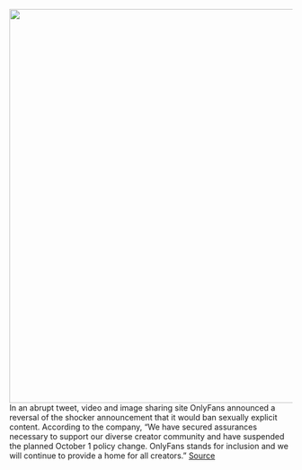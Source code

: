 <img src='https://cdn.vox-cdn.com/thumbor/w8CQOq30FiACqyEL7Dpd8okOLCg=/0x0:2040x1360/1200x800/filters:focal(857x517:1183x843)/cdn.vox-cdn.com/uploads/chorus_image/image/69773046/acastro_200227_1777_onlyfans_0001.0.jpg' width='700px' /><br/>
In an abrupt tweet, video and image sharing site OnlyFans announced a reversal of the shocker announcement that it would ban sexually explicit content. According to the company, “We have secured assurances necessary to support our diverse creator community and have suspended the planned October 1 policy change. OnlyFans stands for inclusion and we will continue to provide a home for all creators.”
<a href='https://www.theverge.com/2021/8/25/22640988/onlyfans-no-ban-porn-sexually-explicit-content-creators'> Source <a/>